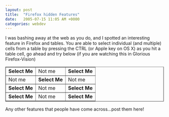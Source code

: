 ```yaml
---
layout: post
title:  "Firefox hidden Features"
date:   2005-07-15 11:05 AM +0000
categories: webdev
---
```

I was bashing away at the web as you do, and I spotted an interesting feature in Firefox and tables. You are able to select individual (and multiple) cells from a table by pressing the CTRL (or Apple key on OS X) as you hit a table cell, go ahead and try below (if you are watching this in Glorious Firefox-Vision)
<table border="1" width="340" ><tr><td><strong>Select Me </strong></td><td>Not me </td><td><strong>Select Me </strong></td></tr><tr>  <td>Not me </td>  <td><strong>Select Me </strong></td>  <td>Not me </td></tr><tr>  <td><strong>Select Me </strong></td>  <td>Not me </td>  <td><strong>Select Me </strong></td></tr><tr>  <td><strong>Select Me </strong></td>  <td>Not me </td>  <td><strong>Select Me </strong></td></tr></table>
Any other features that people have come across...post them here!